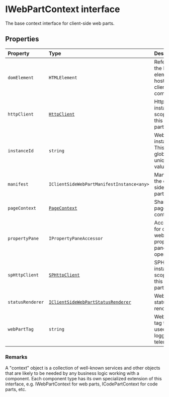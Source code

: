 # IWebPartContext interface







The base context interface for client-side web parts.




## Properties

| Property	   | Type	| Description|
|:-------------|:-------|:-----------|
|`domElement`      | `HTMLElement` | Reference to the DOM element that hosts this client side component. |
|`httpClient`      | [`HttpClient`](../sp-http/httpclient.md) | HttpClient instance scoped to this web part. |
|`instanceId`      | `string` | Web part instance id. This is a globally unique value. |
|`manifest`      | `IClientSideWebPartManifestInstance<any>` | Manifest for the client side web part. |
|`pageContext`      | [`PageContext`](../sp-page-context/pagecontext.md) | SharePoint page context. |
|`propertyPane`      | `IPropertyPaneAccessor` | Accessor for common web part property pane operations. |
|`spHttpClient`      | [`SPHttpClient`](../sp-http/sphttpclient.md) | SPHttpClient instance scoped to this web part. |
|`statusRenderer`      | [`IClientSideWebPartStatusRenderer`](../sp-webpart-base/iclientsidewebpartstatusrenderer.md) | Web part status renderer. |
|`webPartTag`      | `string` | Web part tag to be used for logging and telemetry. |






### Remarks

A "context" object is a collection of well-known services and other objects that are likely to be needed by any business logic working with a component. Each component type has its own specialized extension of this interface, e.g. IWebPartContext for web parts, ICodePartContext for code parts, etc.

